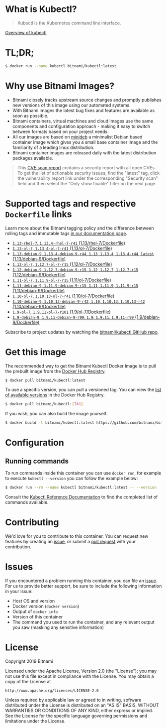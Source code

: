 
# What is Kubectl?

> Kubectl is the Kubernetes command line interface.

[Overview of kubectl](https://kubernetes.io/docs/reference/kubectl/overview/)

# TL;DR;

```bash
$ docker run --name kubectl bitnami/kubectl:latest
```

# Why use Bitnami Images?

* Bitnami closely tracks upstream source changes and promptly publishes new versions of this image using our automated systems.
* With Bitnami images the latest bug fixes and features are available as soon as possible.
* Bitnami containers, virtual machines and cloud images use the same components and configuration approach - making it easy to switch between formats based on your project needs.
* All our images are based on [minideb](https://github.com/bitnami/minideb) a minimalist Debian based container image which gives you a small base container image and the familiarity of a leading linux distribution.
* Bitnami container images are released daily with the latest distribution packages available.


> This [CVE scan report](https://quay.io/repository/bitnami/kubectl?tab=tags) contains a security report with all open CVEs. To get the list of actionable security issues, find the "latest" tag, click the vulnerability report link under the corresponding "Security scan" field and then select the "Only show fixable" filter on the next page.

# Supported tags and respective `Dockerfile` links

Learn more about the Bitnami tagging policy and the difference between rolling tags and immutable tags [in our documentation page](https://docs.bitnami.com/containers/how-to/understand-rolling-tags-containers/).


* [`1.13-rhel-7`, `1.13.4-rhel-7-r41` (1.13/rhel-7/Dockerfile)](https://github.com/bitnami/bitnami-docker-kubectl/blob/1.13.4-rhel-7-r41/1.13/rhel-7/Dockerfile)
* [`1.13-ol-7`, `1.13.4-ol-7-r41` (1.13/ol-7/Dockerfile)](https://github.com/bitnami/bitnami-docker-kubectl/blob/1.13.4-ol-7-r41/1.13/ol-7/Dockerfile)
* [`1.13-debian-9`, `1.13.4-debian-9-r44`, `1.13`, `1.13.4`, `1.13.4-r44`, `latest` (1.13/debian-9/Dockerfile)](https://github.com/bitnami/bitnami-docker-kubectl/blob/1.13.4-debian-9-r44/1.13/debian-9/Dockerfile)
* [`1.12-ol-7`, `1.12.7-ol-7-r15` (1.12/ol-7/Dockerfile)](https://github.com/bitnami/bitnami-docker-kubectl/blob/1.12.7-ol-7-r15/1.12/ol-7/Dockerfile)
* [`1.12-debian-9`, `1.12.7-debian-9-r15`, `1.12`, `1.12.7`, `1.12.7-r15` (1.12/debian-9/Dockerfile)](https://github.com/bitnami/bitnami-docker-kubectl/blob/1.12.7-debian-9-r15/1.12/debian-9/Dockerfile)
* [`1.11-ol-7`, `1.11.9-ol-7-r15` (1.11/ol-7/Dockerfile)](https://github.com/bitnami/bitnami-docker-kubectl/blob/1.11.9-ol-7-r15/1.11/ol-7/Dockerfile)
* [`1.11-debian-9`, `1.11.9-debian-9-r15`, `1.11`, `1.11.9`, `1.11.9-r15` (1.11/debian-9/Dockerfile)](https://github.com/bitnami/bitnami-docker-kubectl/blob/1.11.9-debian-9-r15/1.11/debian-9/Dockerfile)
* [`1.10-ol-7`, `1.10.13-ol-7-r41` (1.10/ol-7/Dockerfile)](https://github.com/bitnami/bitnami-docker-kubectl/blob/1.10.13-ol-7-r41/1.10/ol-7/Dockerfile)
* [`1.10-debian-9`, `1.10.13-debian-9-r42`, `1.10`, `1.10.13`, `1.10.13-r42` (1.10/debian-9/Dockerfile)](https://github.com/bitnami/bitnami-docker-kubectl/blob/1.10.13-debian-9-r42/1.10/debian-9/Dockerfile)
* [`1.9-ol-7`, `1.9.11-ol-7-r101` (1.9/ol-7/Dockerfile)](https://github.com/bitnami/bitnami-docker-kubectl/blob/1.9.11-ol-7-r101/1.9/ol-7/Dockerfile)
* [`1.9-debian-9`, `1.9.11-debian-9-r99`, `1.9`, `1.9.11`, `1.9.11-r99` (1.9/debian-9/Dockerfile)](https://github.com/bitnami/bitnami-docker-kubectl/blob/1.9.11-debian-9-r99/1.9/debian-9/Dockerfile)

Subscribe to project updates by watching the [bitnami/kubectl GitHub repo](https://github.com/bitnami/bitnami-docker-kubectl).

# Get this image

The recommended way to get the Bitnami Kubectl Docker Image is to pull the prebuilt image from the [Docker Hub Registry](https://hub.docker.com/r/bitnami/kubectl).

```bash
$ docker pull bitnami/kubectl:latest
```

To use a specific version, you can pull a versioned tag. You can view the [list of available versions](https://hub.docker.com/r/bitnami/kubectl/tags/) in the Docker Hub Registry.

```bash
$ docker pull bitnami/kubectl:[TAG]
```

If you wish, you can also build the image yourself.

```bash
$ docker build -t bitnami/kubectl:latest https://github.com/bitnami/bitnami-docker-kubectl.git
```

# Configuration

## Running commands

To run commands inside this container you can use `docker run`, for example to execute `kubectl --version` you can follow the example below:

```bash
$ docker run --rm --name kubectl bitnami/kubectl:latest -- --version
```

Consult the [Kubectl Reference Documentation](https://kubernetes.io/docs/reference/generated/kubectl/kubectl-commands) to find the completed list of commands available.

# Contributing

We'd love for you to contribute to this container. You can request new features by creating an [issue](https://github.com/bitnami/bitnami-docker-kubectl/issues), or submit a [pull request](https://github.com/bitnami/bitnami-docker-kubectl/pulls) with your contribution.

# Issues

If you encountered a problem running this container, you can file an [issue](https://github.com/bitnami/bitnami-docker-kubectl/issues). For us to provide better support, be sure to include the following information in your issue:

- Host OS and version
- Docker version (`docker version`)
- Output of `docker info`
- Version of this container
- The command you used to run the container, and any relevant output you saw (masking any sensitive information)

# License

Copyright 2019 Bitnami

Licensed under the Apache License, Version 2.0 (the "License");
you may not use this file except in compliance with the License.
You may obtain a copy of the License at

    http://www.apache.org/licenses/LICENSE-2.0

Unless required by applicable law or agreed to in writing, software
distributed under the License is distributed on an "AS IS" BASIS,
WITHOUT WARRANTIES OR CONDITIONS OF ANY KIND, either express or implied.
See the License for the specific language governing permissions and
limitations under the License.
